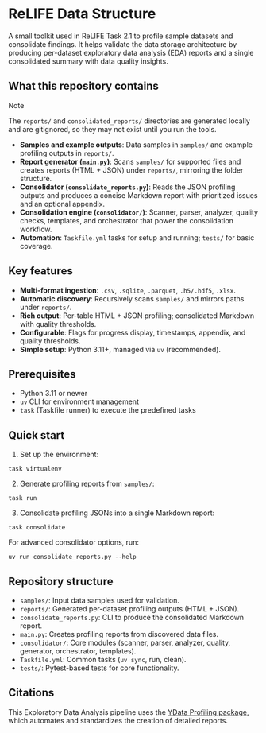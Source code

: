 # ReLIFE Data Structure

A small toolkit used in ReLIFE Task 2.1 to profile sample datasets and consolidate findings. It helps validate the data storage architecture by producing per-dataset exploratory data analysis (EDA) reports and a single consolidated summary with data quality insights.

## What this repository contains

> [!NOTE]
> The `reports/` and `consolidated_reports/` directories are generated locally and are gitignored, so they may not exist until you run the tools.

- **Samples and example outputs**: Data samples in `samples/` and example profiling outputs in `reports/`.
- **Report generator (`main.py`)**: Scans `samples/` for supported files and creates reports (HTML + JSON) under `reports/`, mirroring the folder structure.
- **Consolidator (`consolidate_reports.py`)**: Reads the JSON profiling outputs and produces a concise Markdown report with prioritized issues and an optional appendix.
- **Consolidation engine (`consolidator/`)**: Scanner, parser, analyzer, quality checks, templates, and orchestrator that power the consolidation workflow.
- **Automation**: `Taskfile.yml` tasks for setup and running; `tests/` for basic coverage.

## Key features

- **Multi-format ingestion**: `.csv`, `.sqlite`, `.parquet`, `.h5/.hdf5`, `.xlsx`.
- **Automatic discovery**: Recursively scans `samples/` and mirrors paths under `reports/`.
- **Rich output**: Per-table HTML + JSON profiling; consolidated Markdown with quality thresholds.
- **Configurable**: Flags for progress display, timestamps, appendix, and quality thresholds.
- **Simple setup**: Python 3.11+, managed via `uv` (recommended).

## Prerequisites

- Python 3.11 or newer
- `uv` CLI for environment management
- `task` (Taskfile runner) to execute the predefined tasks

## Quick start

1) Set up the environment:
```
task virtualenv
```
2) Generate profiling reports from `samples/`:
```
task run
```
3) Consolidate profiling JSONs into a single Markdown report:
```
task consolidate
```
For advanced consolidator options, run:
```
uv run consolidate_reports.py --help
```

## Repository structure

- `samples/`: Input data samples used for validation.
- `reports/`: Generated per-dataset profiling outputs (HTML + JSON).
- `consolidate_reports.py`: CLI to produce the consolidated Markdown report.
- `main.py`: Creates profiling reports from discovered data files.
- `consolidator/`: Core modules (scanner, parser, analyzer, quality, generator, orchestrator, templates).
- `Taskfile.yml`: Common tasks (`uv sync`, run, clean).
- `tests/`: Pytest-based tests for core functionality.

## Citations

This Exploratory Data Analysis pipeline uses the [YData Profiling package](https://docs.profiling.ydata.ai/latest/), which automates and standardizes the creation of detailed reports.
